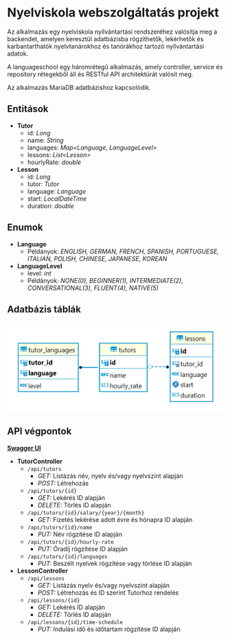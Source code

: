 # Nyelviskola webszolgáltatás projekt

Az alkalmazás egy nyelviskola nyílvántartási rendszeréhez valósítja meg a backendet, amelyen keresztül adatbázisba rögzíthetők, lekérhetők és karbantarthatók nyelvtanárokhoz és tanórákhoz tartozó nyílvántartási adatok.

A languageschool egy háromrétegű alkalmazás, amely controller, service és repository rétegekből áll és RESTful API architektúrát valósít meg.

Az alkalmazás MariaDB adatbázishoz kapcsolódik.

## Entitások

- **Tutor**
    - id: *Long*
    - name: *String*
    - languages: *Map\<Language, LanguageLevel>*
    - lessons: *List\<Lesson>*
    - hourlyRate: *double*
- **Lesson**
    - id: *Long*
    - tutor: *Tutor*
    - language: *Language*
    - start: *LocalDateTime*
    - duration: *double*

## Enumok

- **Language**
    - Példányok: *ENGLISH, GERMAN, FRENCH, SPANISH, PORTUGUESE, ITALIAN, POLISH, CHINESE, JAPANESE, KOREAN*
- **LanguageLevel**
    - level: *int*
    - Példányok: *NONE(0), BEGINNER(1), INTERMEDIATE(2), CONVERSATIONAL(3), FLUENT(4), NATIVE(5)*

## Adatbázis táblák

![Adatbázis tábladiagram](images/db_diagram.png)

## API végpontok

**[Swagger UI](http://localhost:8080/swagger-ui/index.html)**

- **TutorController**
    - `/api/tutors`
        - *GET:* Listázás név, nyelv és/vagy nyelvszint alapján
        - *POST:* Létrehozás
    - `/api/tutors/{id}`
        - *GET:* Lekérés ID alapján
        - *DELETE:* Törlés ID alapján
    - `/api/tutors/{id}/salary/{year}/{month}`
        - *GET:* Fizetés lekérése adott évre és hónapra ID alapján
    - `/api/tutors/{id}/name`
        - *PUT:* Név rögzítése ID alapján
    - `/api/tutors/{id}/hourly-rate`
        - *PUT:* Óradíj rögzítése ID alapján
    - `/api/tutors/{id}/languages`
        - *PUT:* Beszélt nyelvek rögzítése vagy törlése ID alapján
- **LessonController**
    - `/api/lessons`
        - *GET:* Listázás nyelv és/vagy nyelvszint alapján
        - *POST:* Létrehozás és ID szerint Tutorhoz rendelés
    - `/api/lessons/{id}`
        - *GET:* Lekérés ID alapján
        - *DELETE:* Törlés ID alapján
    - `/api/lessons/{id}/time-schedule`
        - *PUT:* Indulási idő és időtartam rögzítése ID alapján